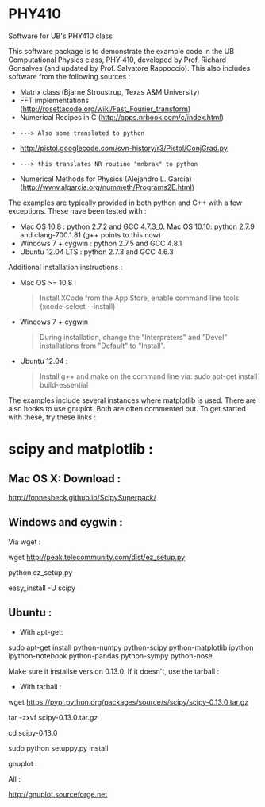 PHY410
======

Software for UB's PHY410 class


This software package is to demonstrate the example code in the
UB Computational Physics class, PHY 410, developed by
Prof. Richard Gonsalves (and updated by Prof. Salvatore Rappoccio).
This also includes software from the following sources : 

- Matrix class (Bjarne Stroustrup, Texas A&M University)
- FFT implementations (http://rosettacode.org/wiki/Fast_Fourier_transform)
- Numerical Recipes in C (http://apps.nrbook.com/c/index.html)
-     ---> Also some translated to python
- http://pistol.googlecode.com/svn-history/r3/Pistol/ConjGrad.py
-     ---> this translates NR routine "mnbrak" to python
- Numerical Methods for Physics (Alejandro L. Garcia) (http://www.algarcia.org/nummeth/Programs2E.html)

The examples are typically provided in both python and C++ with
a few exceptions. These have been tested with :
 - Mac OS 10.8 : python 2.7.2 and GCC 4.7.3_0.
   Mac OS 10.10: python 2.7.9 and clang-700.1.81 (g++ points to this now) 
 - Windows 7 + cygwin : python 2.7.5 and GCC 4.8.1
 - Ubuntu 12.04 LTS : python 2.7.3 and GCC 4.6.3

Additional installation instructions : 
 - Mac OS >= 10.8 :
    > Install XCode from the App Store, enable command line tools (xcode-select --install)
 - Windows 7 + cygwin
    > During installation, change the "Interpreters" 
      and "Devel" installations from "Default" to "Install". 
 - Ubuntu 12.04 : 
    > Install g++ and make on the command line via:
      sudo apt-get install build-essential

The examples include several instances where matplotlib is used. 
There are also hooks to use gnuplot. Both are often commented
out. To get started with these, try these links : 




scipy and matplotlib : 
======================

Mac OS X: Download :
--------------------

http://fonnesbeck.github.io/ScipySuperpack/



Windows and cygwin : 
---------------------

Via wget : 

wget http://peak.telecommunity.com/dist/ez_setup.py

python ez_setup.py

easy_install -U scipy




Ubuntu : 
--------

* With apt-get:

sudo apt-get install python-numpy python-scipy python-matplotlib ipython ipython-notebook python-pandas python-sympy python-nose

Make sure it installse version 0.13.0. If it doesn't, use the tarball : 

* With tarball : 
 
wget https://pypi.python.org/packages/source/s/scipy/scipy-0.13.0.tar.gz

tar -zxvf scipy-0.13.0.tar.gz

cd scipy-0.13.0

sudo python setuppy.py install







gnuplot :

All :

http://gnuplot.sourceforge.net
